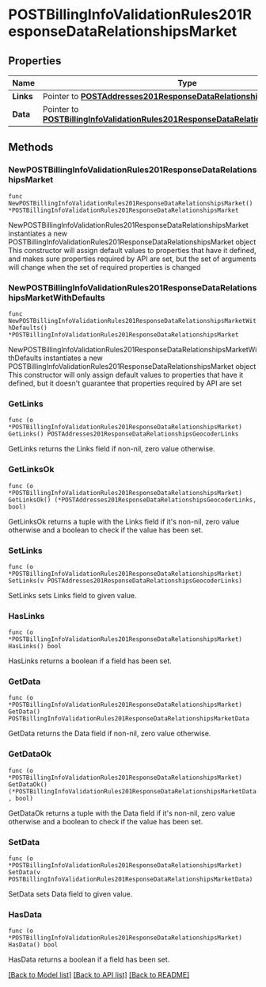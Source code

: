 # POSTBillingInfoValidationRules201ResponseDataRelationshipsMarket

## Properties

Name | Type | Description | Notes
------------ | ------------- | ------------- | -------------
**Links** | Pointer to [**POSTAddresses201ResponseDataRelationshipsGeocoderLinks**](POSTAddresses201ResponseDataRelationshipsGeocoderLinks.md) |  | [optional] 
**Data** | Pointer to [**POSTBillingInfoValidationRules201ResponseDataRelationshipsMarketData**](POSTBillingInfoValidationRules201ResponseDataRelationshipsMarketData.md) |  | [optional] 

## Methods

### NewPOSTBillingInfoValidationRules201ResponseDataRelationshipsMarket

`func NewPOSTBillingInfoValidationRules201ResponseDataRelationshipsMarket() *POSTBillingInfoValidationRules201ResponseDataRelationshipsMarket`

NewPOSTBillingInfoValidationRules201ResponseDataRelationshipsMarket instantiates a new POSTBillingInfoValidationRules201ResponseDataRelationshipsMarket object
This constructor will assign default values to properties that have it defined,
and makes sure properties required by API are set, but the set of arguments
will change when the set of required properties is changed

### NewPOSTBillingInfoValidationRules201ResponseDataRelationshipsMarketWithDefaults

`func NewPOSTBillingInfoValidationRules201ResponseDataRelationshipsMarketWithDefaults() *POSTBillingInfoValidationRules201ResponseDataRelationshipsMarket`

NewPOSTBillingInfoValidationRules201ResponseDataRelationshipsMarketWithDefaults instantiates a new POSTBillingInfoValidationRules201ResponseDataRelationshipsMarket object
This constructor will only assign default values to properties that have it defined,
but it doesn't guarantee that properties required by API are set

### GetLinks

`func (o *POSTBillingInfoValidationRules201ResponseDataRelationshipsMarket) GetLinks() POSTAddresses201ResponseDataRelationshipsGeocoderLinks`

GetLinks returns the Links field if non-nil, zero value otherwise.

### GetLinksOk

`func (o *POSTBillingInfoValidationRules201ResponseDataRelationshipsMarket) GetLinksOk() (*POSTAddresses201ResponseDataRelationshipsGeocoderLinks, bool)`

GetLinksOk returns a tuple with the Links field if it's non-nil, zero value otherwise
and a boolean to check if the value has been set.

### SetLinks

`func (o *POSTBillingInfoValidationRules201ResponseDataRelationshipsMarket) SetLinks(v POSTAddresses201ResponseDataRelationshipsGeocoderLinks)`

SetLinks sets Links field to given value.

### HasLinks

`func (o *POSTBillingInfoValidationRules201ResponseDataRelationshipsMarket) HasLinks() bool`

HasLinks returns a boolean if a field has been set.

### GetData

`func (o *POSTBillingInfoValidationRules201ResponseDataRelationshipsMarket) GetData() POSTBillingInfoValidationRules201ResponseDataRelationshipsMarketData`

GetData returns the Data field if non-nil, zero value otherwise.

### GetDataOk

`func (o *POSTBillingInfoValidationRules201ResponseDataRelationshipsMarket) GetDataOk() (*POSTBillingInfoValidationRules201ResponseDataRelationshipsMarketData, bool)`

GetDataOk returns a tuple with the Data field if it's non-nil, zero value otherwise
and a boolean to check if the value has been set.

### SetData

`func (o *POSTBillingInfoValidationRules201ResponseDataRelationshipsMarket) SetData(v POSTBillingInfoValidationRules201ResponseDataRelationshipsMarketData)`

SetData sets Data field to given value.

### HasData

`func (o *POSTBillingInfoValidationRules201ResponseDataRelationshipsMarket) HasData() bool`

HasData returns a boolean if a field has been set.


[[Back to Model list]](../README.md#documentation-for-models) [[Back to API list]](../README.md#documentation-for-api-endpoints) [[Back to README]](../README.md)


